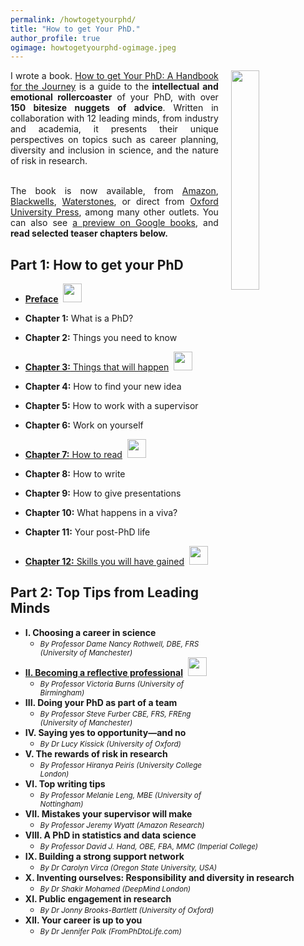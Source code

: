 ```yaml
---
permalink: /howtogetyourphd/
title: "How to get Your PhD."
author_profile: true
ogimage: howtogetyourphd-ogimage.jpeg
---
```



<p style="margin:0px; padding-top: 0px; text-align: justify;">
  <a href="https://www.amazon.co.uk/dp/0198866925/">
    <img src="https://cdn.waterstones.com/bookjackets/large/9780/1988/9780198866923.jpg"
         style="width:30%; min-width:3.5cm; align:center; vertical-align:top; float:right; margin-left:20px;  margin-bottom:5px; margin-top:0px;" />
  </a>
</p>

<div style="margin: 0px; padding-top: 0px; text-align: justify; vertical-align: top;">
I wrote a book.
<a href="https://www.amazon.co.uk/dp/0198866925/">How to get Your PhD: A Handbook for the Journey</a>
is a guide to the <b>intellectual and emotional rollercoaster</b> of your PhD, with over <b>150 bitesize nuggets of advice</b>.  Written in collaboration with 12 leading minds, from industry and academia, it presents their unique perspectives on topics such as career planning, diversity and inclusion in science, and the nature of risk in research.<br><br>

The book is now available, from <a href="https://www.amazon.co.uk/dp/0198866925/">Amazon</a>,
<a href="https://blackwells.co.uk/bookshop/product/How-to-Get-Your-Phd-by-Gavin-Brown-editor/9780198866923">Blackwells</a>, 
<a href="https://www.waterstones.com/book/how-to-get-your-phd/gavin-brown/9780198866923">Waterstones</a>,
or direct from <a href="https://global.oup.com/academic/product/how-to-get-your-phd-9780198866923?cc=gb&lang=en&#:~:text=How%20to%20Get%20Your%20PhD%3A%20A%20Handbook%20for%20the%20Journey,tips%20%26%20tricks%20for%20the%20journey.">Oxford University Press</a>, among many other outlets.   You can also see <a href="https://www.google.co.uk/books/edition/How_to_Get_Your_PhD/nX4fEAAAQBAJ?hl=en&gbpv=0">a preview on Google books</a>, and <b>read selected teaser chapters below.</b>

</div>


Part 1: How to get your PhD
---
- <a href="{{ base_path }}/booksamples/Preface.pdf"><b>Preface</b></a>&nbsp;&nbsp;<img width=30px src="{{ base_path }}/images/free.png"><br>

- <b>Chapter 1:</b> What is a PhD?
- <b>Chapter 2:</b> Things you need to know
- <a href="{{ base_path }}/booksamples/Chapter3things.pdf"><b>Chapter 3:</b> Things that will happen</a>&nbsp;&nbsp;<img width=30px src="{{ base_path }}/images/free.png">
- <b>Chapter 4:</b> How to find your new idea
- <b>Chapter 5:</b> How to work with a supervisor
- <b>Chapter 6:</b> Work on yourself
- <a href= "{{ base_path }}/booksamples/Chapter7howtoread.pdf" ><b>Chapter 7:</b> How to read</a>&nbsp;&nbsp;<img width=30px src="{{ base_path }}/images/free.png">
- <b>Chapter 8:</b> How to write
- <b>Chapter 9:</b> How to give presentations
- <b>Chapter 10:</b> What happens in a viva?
- <b>Chapter 11:</b> Your post-PhD life
- <a href= "{{ base_path }}/booksamples/Chapter12skills.pdf" ><b>Chapter 12:</b> Skills you will have gained</a>&nbsp;&nbsp;<img width=30px src="{{ base_path }}/images/free.png">

Part 2: Top Tips from Leading Minds
---

- <b>I. Choosing a career in science</b>
  * <i><small>By Professor Dame Nancy Rothwell, DBE, FRS (University of Manchester)</small></i>
- <a href= "{{ base_path }}/booksamples/ChapterBurnsReflective.pdf" ><b>II. Becoming a reflective professional</b></a>&nbsp;&nbsp;<img width=30px src="{{ base_path }}/images/free.png">
  * <i><small>By Professor Victoria Burns (University of Birmingham)</small></i>
- <b>III. Doing your PhD as part of a team</b>
  * <i><small>By Professor Steve Furber CBE, FRS, FREng (University of Manchester)</small></i>
- <b>IV. Saying yes to opportunity—and no</b>
  * <i><small>By Dr Lucy Kissick (University of Oxford)</small></i>
- <b>V. The rewards of risk in research</b>
  * <i><small>By Professor Hiranya Peiris (University College London)</small></i>
- <b>VI. Top writing tips</b>
  * <i><small>By Professor Melanie Leng, MBE (University of Nottingham)</small></i>
- <b>VII. Mistakes your supervisor will make</b>
  * <i><small>By Professor Jeremy Wyatt (Amazon Research)</small></i>
- <b>VIII. A PhD in statistics and data science</b>
  * <i><small>By Professor David J. Hand, OBE, FBA, MMC (Imperial College)</small></i>
- <b>IX. Building a strong support network</b>
  * <i><small>By Dr Carolyn Virca (Oregon State University, USA)</small></i>
- <b>X. Inventing ourselves: Responsibility and diversity in research</b>
  * <i><small>By Dr Shakir Mohamed (DeepMind London)</small></i>
- <b>XI. Public engagement in research</b>
  * <i><small>By Dr Jonny Brooks-Bartlett (University of Oxford)</small></i>
- <b>XII. Your career is up to you</b>
  * <i><small>By Dr Jennifer Polk (FromPhDtoLife.com)</small></i>

<br>
<br>
<br>
<br>

<a href="https://clustrmaps.com/site/1boay"  title="Visit tracker">
  <img width=5px src="//www.clustrmaps.com/map_v2.png?d=MsJYgIT7ZfIX7wxTXf8UdVAWXVitGNREbKfn0-7rklY&cl=ffffff" />
</a>
